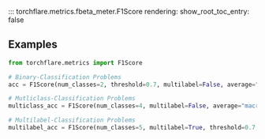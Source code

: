 ::: torchflare.metrics.fbeta_meter.F1Score
    rendering:
         show_root_toc_entry: false

## Examples

``` python
from torchflare.metrics import F1Score

# Binary-Classification Problems
acc = F1Score(num_classes=2, threshold=0.7, multilabel=False, average="macro")

# Mutliclass-Classification Problems
multiclass_acc = F1Score(num_classes=4, multilabel=False, average="macro")

# Multilabel-Classification Problems
multilabel_acc = F1Score(num_classes=5, multilabel=True, threshold=0.7, average="macro")
```
